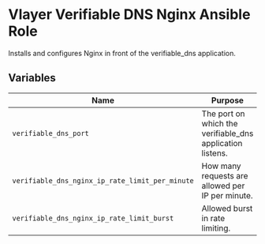 # Vlayer Verifiable DNS Nginx Ansible Role

Installs and configures Nginx in front of the verifiable_dns application.

## Variables

| Name | Purpose |
| --- | --- |
| `verifiable_dns_port` | The port on which the verifiable_dns application listens. |
| `verifiable_dns_nginx_ip_rate_limit_per_minute` | How many requests are allowed per IP per minute. |
| `verifiable_dns_nginx_ip_rate_limit_burst` | Allowed burst in rate limiting. |
